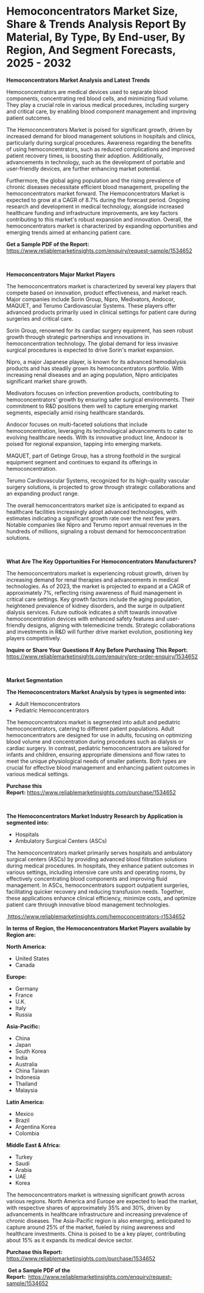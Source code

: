 <p><h1>Hemoconcentrators Market Size, Share & Trends Analysis Report By Material, By Type, By End-user, By Region, And Segment Forecasts, 2025 - 2032</h1></p><p><strong>Hemoconcentrators Market Analysis and Latest Trends</strong></p>
<p><p>Hemoconcentrators are medical devices used to separate blood components, concentrating red blood cells, and minimizing fluid volume. They play a crucial role in various medical procedures, including surgery and critical care, by enabling blood component management and improving patient outcomes.</p><p>The Hemoconcentrators Market is poised for significant growth, driven by increased demand for blood management solutions in hospitals and clinics, particularly during surgical procedures. Awareness regarding the benefits of using hemoconcentrators, such as reduced complications and improved patient recovery times, is boosting their adoption. Additionally, advancements in technology, such as the development of portable and user-friendly devices, are further enhancing market potential.</p><p>Furthermore, the global aging population and the rising prevalence of chronic diseases necessitate efficient blood management, propelling the hemoconcentrators market forward. The Hemoconcentrators Market is expected to grow at a CAGR of 8.7% during the forecast period. Ongoing research and development in medical technology, alongside increased healthcare funding and infrastructure improvements, are key factors contributing to this market's robust expansion and innovation. Overall, the hemoconcentrators market is characterized by expanding opportunities and emerging trends aimed at enhancing patient care.</p></p>
<p><strong>Get a Sample PDF of the Report:&nbsp;</strong> <a href="https://www.reliablemarketinsights.com/enquiry/request-sample/1534652?utm_campaign=2638&utm_medium=2&utm_source=Github&utm_content=ia&utm_term=13042025&utm_id=hemoconcentrators">https://www.reliablemarketinsights.com/enquiry/request-sample/1534652</a></p>
<p>&nbsp;</p>
<p><strong>Hemoconcentrators Major Market Players</strong></p>
<p><p>The hemoconcentrators market is characterized by several key players that compete based on innovation, product effectiveness, and market reach. Major companies include Sorin Group, Nipro, Medivators, Andocor, MAQUET, and Terumo Cardiovascular Systems. These players offer advanced products primarily used in clinical settings for patient care during surgeries and critical care.</p><p>Sorin Group, renowned for its cardiac surgery equipment, has seen robust growth through strategic partnerships and innovations in hemoconcentration technology. The global demand for less invasive surgical procedures is expected to drive Sorin's market expansion.</p><p>Nipro, a major Japanese player, is known for its advanced hemodialysis products and has steadily grown its hemoconcentrators portfolio. With increasing renal diseases and an aging population, Nipro anticipates significant market share growth.</p><p>Medivators focuses on infection prevention products, contributing to hemoconcentrators’ growth by ensuring safer surgical environments. Their commitment to R&D positions them well to capture emerging market segments, especially amid rising healthcare standards.</p><p>Andocor focuses on multi-faceted solutions that include hemoconcentration, leveraging its technological advancements to cater to evolving healthcare needs. With its innovative product line, Andocor is poised for regional expansion, tapping into emerging markets.</p><p>MAQUET, part of Getinge Group, has a strong foothold in the surgical equipment segment and continues to expand its offerings in hemoconcentration. </p><p>Terumo Cardiovascular Systems, recognized for its high-quality vascular surgery solutions, is projected to grow through strategic collaborations and an expanding product range.</p><p>The overall hemoconcentrators market size is anticipated to expand as healthcare facilities increasingly adopt advanced technologies, with estimates indicating a significant growth rate over the next few years. Notable companies like Nipro and Terumo report annual revenues in the hundreds of millions, signaling a robust demand for hemoconcentration solutions.</p></p>
<p>&nbsp;</p>
<p><strong>What Are The Key Opportunities For Hemoconcentrators Manufacturers?</strong></p>
<p><p>The hemoconcentrators market is experiencing robust growth, driven by increasing demand for renal therapies and advancements in medical technologies. As of 2023, the market is projected to expand at a CAGR of approximately 7%, reflecting rising awareness of fluid management in critical care settings. Key growth factors include the aging population, heightened prevalence of kidney disorders, and the surge in outpatient dialysis services. Future outlook indicates a shift towards innovative hemoconcentration devices with enhanced safety features and user-friendly designs, aligning with telemedicine trends. Strategic collaborations and investments in R&D will further drive market evolution, positioning key players competitively.</p></p>
<p><strong>Inquire or Share Your Questions If Any Before Purchasing This Report:</strong> <a href="https://www.reliablemarketinsights.com/enquiry/pre-order-enquiry/1534652?utm_campaign=2638&utm_medium=2&utm_source=Github&utm_content=ia&utm_term=13042025&utm_id=hemoconcentrators">https://www.reliablemarketinsights.com/enquiry/pre-order-enquiry/1534652</a></p>
<p>&nbsp;</p>
<p><strong>Market Segmentation</strong></p>
<p><strong>The Hemoconcentrators Market Analysis by types is segmented into:</strong></p>
<p><ul><li>Adult Hemoconcentrators</li><li>Pediatric Hemoconcentrators</li></ul></p>
<p><p>The hemoconcentrators market is segmented into adult and pediatric hemoconcentrators, catering to different patient populations. Adult hemoconcentrators are designed for use in adults, focusing on optimizing blood volume and concentration during procedures such as dialysis or cardiac surgery. In contrast, pediatric hemoconcentrators are tailored for infants and children, ensuring appropriate dimensions and flow rates to meet the unique physiological needs of smaller patients. Both types are crucial for effective blood management and enhancing patient outcomes in various medical settings.</p></p>
<p><strong>Purchase this Report:&nbsp;</strong><a href="https://www.reliablemarketinsights.com/purchase/1534652?utm_campaign=2638&utm_medium=2&utm_source=Github&utm_content=ia&utm_term=13042025&utm_id=hemoconcentrators">https://www.reliablemarketinsights.com/purchase/1534652</a></p>
<p>&nbsp;</p>
<p><strong>The Hemoconcentrators Market Industry Research by Application is segmented into:</strong></p>
<p><ul><li>Hospitals</li><li>Ambulatory Surgical Centers (ASCs)</li></ul></p>
<p><p>The hemoconcentrators market primarily serves hospitals and ambulatory surgical centers (ASCs) by providing advanced blood filtration solutions during medical procedures. In hospitals, they enhance patient outcomes in various settings, including intensive care units and operating rooms, by effectively concentrating blood components and improving fluid management. In ASCs, hemoconcentrators support outpatient surgeries, facilitating quicker recovery and reducing transfusion needs. Together, these applications enhance clinical efficiency, minimize costs, and optimize patient care through innovative blood management technologies.</p></p>
<p><a href="https://www.reliablemarketinsights.com/hemoconcentrators-r1534652?utm_campaign=2638&utm_medium=2&utm_source=Github&utm_content=ia&utm_term=13042025&utm_id=hemoconcentrators">&nbsp;https://www.reliablemarketinsights.com/hemoconcentrators-r1534652</a></p>
<p><strong>In terms of Region, the Hemoconcentrators Market Players available by Region are:</strong></p>
<p>
    <p> <strong> North America: </strong>
        <ul>
            <li>United States</li>
            <li>Canada</li>
        </ul>
        </p> 
    <p> <strong> Europe: </strong>
        <ul>
            <li>Germany</li>
            <li>France</li>
            <li>U.K.</li>
            <li>Italy</li>
            <li>Russia</li>
        </ul>
        </p> 
    <p> <strong> Asia-Pacific: </strong>
        <ul>
            <li>China</li>
            <li>Japan</li>
            <li>South Korea</li>
            <li>India</li>
            <li>Australia</li>
            <li>China Taiwan</li>
            <li>Indonesia</li>
            <li>Thailand</li>
            <li>Malaysia</li>
        </ul>
        </p> 
    <p> <strong> Latin America: </strong>
        <ul>
            <li>Mexico</li>
            <li>Brazil</li>
            <li>Argentina Korea</li>
            <li>Colombia</li>
        </ul>
        </p> 
    <p> <strong> Middle East & Africa: </strong>
        <ul>
            <li>Turkey</li>
            <li>Saudi</li>
            <li>Arabia</li>
            <li>UAE</li>
            <li>Korea</li>
        </ul>
    </p>
    </p>
<p><p>The hemoconcentrators market is witnessing significant growth across various regions. North America and Europe are expected to lead the market, with respective shares of approximately 35% and 30%, driven by advancements in healthcare infrastructure and increasing prevalence of chronic diseases. The Asia-Pacific region is also emerging, anticipated to capture around 25% of the market, fueled by rising awareness and healthcare investments. China is poised to be a key player, contributing about 15% as it expands its medical device sector.</p></p>
<p><strong>Purchase this Report: </strong><a href="https://www.reliablemarketinsights.com/purchase/1534652?utm_campaign=2638&utm_medium=2&utm_source=Github&utm_content=ia&utm_term=13042025&utm_id=hemoconcentrators">https://www.reliablemarketinsights.com/purchase/1534652</a></p>
<p>&nbsp;<strong>Get a Sample PDF of the Report:&nbsp;&nbsp;</strong><a href="https://www.reliablemarketinsights.com/enquiry/request-sample/1534652?utm_campaign=2638&utm_medium=2&utm_source=Github&utm_content=ia&utm_term=13042025&utm_id=hemoconcentrators">https://www.reliablemarketinsights.com/enquiry/request-sample/1534652</a></p>
<p><strong></strong></p>
<p><p></p><p></p><p></p></p>